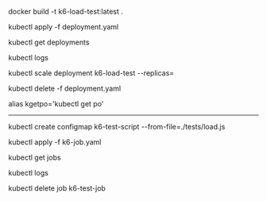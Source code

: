 docker build -t k6-load-test:latest .

kubectl apply -f deployment.yaml

kubectl get deployments

kubectl logs <pod-name>

kubectl scale deployment k6-load-test --replicas=<number-of-replicas>

kubectl delete -f deployment.yaml

alias kgetpo='kubectl get po'

________________________________

kubectl create configmap k6-test-script --from-file=./tests/load.js

kubectl apply -f k6-job.yaml

kubectl get jobs

kubectl logs <pod-name>

kubectl delete job k6-test-job

